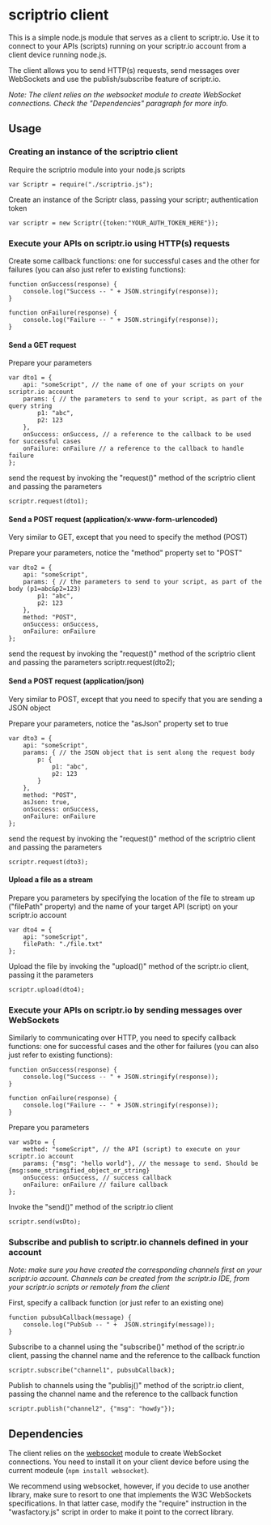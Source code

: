 # scriptrio client

This is a simple node.js module that serves as a client to scriptr.io. Use it to connect to your APIs (scripts) running on your scriptr.io account from a client device running node.js. 

The client allows you to send HTTP(s) requests, send messages over WebSockets and use the publish/subscribe feature of scriptr.io.  

*Note: The client relies on the websocket module to create WebSocket connections. Check the "Dependencies" paragraph for more info.*

## Usage

### Creating an instance of the scriptrio client

Require the scriptrio module into your node.js scripts
```
var Scriptr = require("./scriptrio.js");
```

Create an instance of the Scriptr class, passing your scriptr; authentication token
```
var scriptr = new Scriptr({token:"YOUR_AUTH_TOKEN_HERE"});
```

### Execute your APIs on scriptr.io using HTTP(s) requests

Create some callback functions: one for successful cases and the other for failures (you can also just refer to existing functions):
```
function onSuccess(response) {
	console.log("Success -- " + JSON.stringify(response));
}

function onFailure(response) {
	console.log("Failure -- " + JSON.stringify(response));
} 
```

#### Send a GET request

Prepare your parameters
```
var dto1 = {
	api: "someScript", // the name of one of your scripts on your scriptr.io account
	params: { // the parameters to send to your script, as part of the query string
		p1: "abc",
		p2: 123
	},
	onSuccess: onSuccess, // a reference to the callback to be used for successful cases
	onFailure: onFailure // a reference to the callback to handle failure
};
```

send the request by invoking the "request()" method of the scriptrio client and passing the parameters
```
scriptr.request(dto1);
```

#### Send a POST request (application/x-www-form-urlencoded)

Very similar to GET, except that you need to specify the method (POST)

Prepare your parameters, notice the "method" property set to "POST"
```
var dto2 = {
	api: "someScript",
	params: { // the parameters to send to your script, as part of the body (p1=abc&p2=123)
		p1: "abc",
		p2: 123
	},
	method: "POST",
	onSuccess: onSuccess,
	onFailure: onFailure	
};
```
send the request by invoking the "request()" method of the scriptrio client and passing the parameters
scriptr.request(dto2);

#### Send a POST request (application/json)

Very similar to POST, except that you need to specify that you are sending a JSON object

Prepare your parameters, notice the "asJson" property set to true
```
var dto3 = {
	api: "someScript",
	params: { // the JSON object that is sent along the request body
		p: {
			p1: "abc",
			p2: 123
		}
	},
	method: "POST",
	asJson: true,
	onSuccess: onSuccess,
	onFailure: onFailure	
};
```

send the request by invoking the "request()" method of the scriptrio client and passing the parameters
```
scriptr.request(dto3);
```

#### Upload a file as a stream

Prepare you parameters by specifying the location of the file to stream up ("filePath" property) and the name of your target API (script) on your scriptr.io account
```
var dto4 = {
	api: "someScript",
	filePath: "./file.txt"
};
```

Upload the file by invoking the "upload()" method of the scriptr.io client, passing it the parameters
```
scriptr.upload(dto4);
```

### Execute your APIs on scriptr.io by sending messages over WebSockets

Similarly to communicating over HTTP, you need to specify callback functions: one for successful cases and the other for failures (you can also just refer to existing functions):
```
function onSuccess(response) {
	console.log("Success -- " + JSON.stringify(response));
}

function onFailure(response) {
	console.log("Failure -- " + JSON.stringify(response));
} 
```

Prepare you parameters
```
var wsDto = {
	method: "someScript", // the API (script) to execute on your scriptr.io account
	params: {"msg": "hello world"}, // the message to send. Should be {msg:some_stringified_object_or_string}
	onSuccess: onSuccess, // success callback
	onFailure: onFailure // failure callback
};
```

Invoke the "send()" method of the scriptr.io client
```  
scriptr.send(wsDto);
```

### Subscribe and publish to scriptr.io channels defined in your account

*Note: make sure you have created the corresponding channels first on your scriptr.io account.
Channels can be created from the scriptr.io IDE, from your scriptr.io scripts or remotely from the client*
  
First, specify a callback function (or just refer to an existing one)
```
function pubsubCallback(message) {
	console.log("PubSub -- " +  JSON.stringify(message));
}
```

Subscribe to a channel using the "subscribe()" method of the scriptr.io client, passing the channel name and 
the reference to the callback function
```
scriptr.subscribe("channel1", pubsubCallback);
```

Publish to channels using the "publisj()" method of the scriptr.io client, passing the channel name and 
the reference to the callback function
```
scriptr.publish("channel2", {"msg": "howdy"});
```

## Dependencies
The client relies on the [websocket](https://www.npmjs.com/package/websocket) module to create WebSocket connections.
You need to install it on your client device before using the current modeule (```npm install websocket```). 

We recommend using websocket, however, if you decide to use another library, make sure to resort to one that implements the W3C
WebSockets specifications. In that latter case, modify the "require" instruction in the "wasfactory.js" script in order to
make it point to the correct library.  
